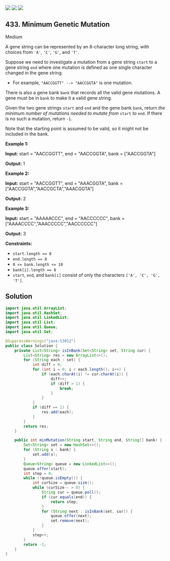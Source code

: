 [![](https://img.shields.io/github/stars/javadev/LeetCode-in-Java?label=Stars&style=flat-square)](https://github.com/javadev/LeetCode-in-Java)
[![](https://img.shields.io/github/forks/javadev/LeetCode-in-Java?label=Fork%20me%20on%20GitHub%20&style=flat-square)](https://github.com/javadev/LeetCode-in-Java/fork)
[![](https://img.shields.io/badge/-LeetCode%20in%20Kotlin-blue?style=flat-square)](https://github.com/javadev/LeetCode-in-Kotlin)

## 433\. Minimum Genetic Mutation

Medium

A gene string can be represented by an 8-character long string, with choices from `'A'`, `'C'`, `'G'`, and `'T'`.

Suppose we need to investigate a mutation from a gene string `start` to a gene string `end` where one mutation is defined as one single character changed in the gene string.

*   For example, `"AACCGGTT" --> "AACCGGTA"` is one mutation.

There is also a gene bank `bank` that records all the valid gene mutations. A gene must be in `bank` to make it a valid gene string.

Given the two gene strings `start` and `end` and the gene bank `bank`, return _the minimum number of mutations needed to mutate from_ `start` _to_ `end`. If there is no such a mutation, return `-1`.

Note that the starting point is assumed to be valid, so it might not be included in the bank.

**Example 1:**

**Input:** start = "AACCGGTT", end = "AACCGGTA", bank = ["AACCGGTA"]

**Output:** 1 

**Example 2:**

**Input:** start = "AACCGGTT", end = "AAACGGTA", bank = ["AACCGGTA","AACCGCTA","AAACGGTA"]

**Output:** 2 

**Example 3:**

**Input:** start = "AAAAACCC", end = "AACCCCCC", bank = ["AAAACCCC","AAACCCCC","AACCCCCC"]

**Output:** 3 

**Constraints:**

*   `start.length == 8`
*   `end.length == 8`
*   `0 <= bank.length <= 10`
*   `bank[i].length == 8`
*   `start`, `end`, and `bank[i]` consist of only the characters `['A', 'C', 'G', 'T']`.

## Solution

```java
import java.util.ArrayList;
import java.util.HashSet;
import java.util.LinkedList;
import java.util.List;
import java.util.Queue;
import java.util.Set;

@SuppressWarnings("java:S3012")
public class Solution {
    private List<String> isInBank(Set<String> set, String cur) {
        List<String> res = new ArrayList<>();
        for (String each : set) {
            int diff = 0;
            for (int i = 0; i < each.length(); i++) {
                if (each.charAt(i) != cur.charAt(i)) {
                    diff++;
                    if (diff > 1) {
                        break;
                    }
                }
            }
            if (diff == 1) {
                res.add(each);
            }
        }
        return res;
    }

    public int minMutation(String start, String end, String[] bank) {
        Set<String> set = new HashSet<>();
        for (String s : bank) {
            set.add(s);
        }
        Queue<String> queue = new LinkedList<>();
        queue.offer(start);
        int step = 0;
        while (!queue.isEmpty()) {
            int curSize = queue.size();
            while (curSize-- > 0) {
                String cur = queue.poll();
                if (cur.equals(end)) {
                    return step;
                }
                for (String next : isInBank(set, cur)) {
                    queue.offer(next);
                    set.remove(next);
                }
            }
            step++;
        }
        return -1;
    }
}
```